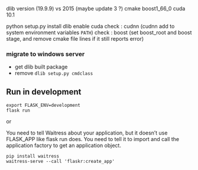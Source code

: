 dlib version (19.9.9)
vs 2015 (maybe update 3 ?)
cmake
boost1_66_0
cuda 10.1

python setup.py install
dlib enable cuda
check : cudnn  (cudnn add to system environment variables `PATH`)
check : boost (set boost_root and boost stage, and remove cmake file lines if it still reports error)


### migrate to windows server

- get dlib built package
- remove `dlib setup.py cmdclass`


## Run in development
```
export FLASK_ENV=development
flask run
```

or

You need to tell Waitress about your application, but it doesn’t use FLASK_APP like flask run does. You need to tell it to import and call the application factory to get an application object.
```
pip install waitress
waitress-serve --call 'flaskr:create_app'

```
